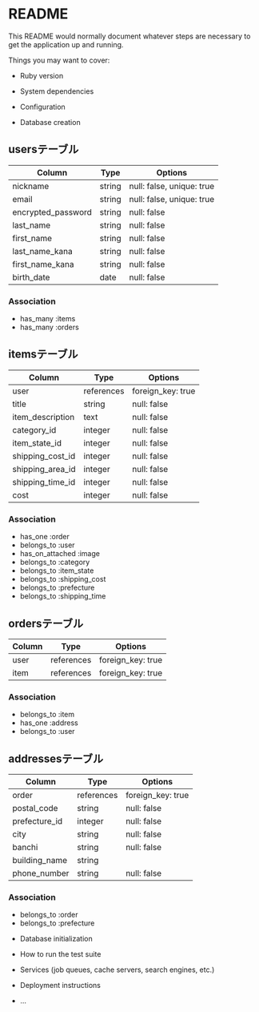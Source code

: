 # README

This README would normally document whatever steps are necessary to get the
application up and running.

Things you may want to cover:

* Ruby version

* System dependencies

* Configuration

* Database creation
## usersテーブル

| Column             | Type       | Options                        |
| ------------------ | ---------- | ------------------------------ |
| nickname           | string     | null: false, unique: true      |
| email              | string     | null: false, unique: true      |
| encrypted_password | string     | null: false                    |
| last_name          | string     | null: false                    |
| first_name         | string     | null: false                    |
| last_name_kana     | string     | null: false                    |
| first_name_kana    | string     | null: false                    |
| birth_date         | date       | null: false                    |

### Association
- has_many   :items
- has_many   :orders

## itemsテーブル

| Column          | Type       | Options                        |
| --------------- | ---------- | ------------------------------ |
| user            | references | foreign_key: true              |
| title           | string     | null: false                    |
| item_description| text       | null: false                    |
| category_id     | integer    | null: false                    |
| item_state_id   | integer    | null: false                    |
| shipping_cost_id| integer    | null: false                    |
| shipping_area_id| integer    | null: false                    |
| shipping_time_id| integer    | null: false                    |
| cost            | integer    | null: false                    |

### Association
- has_one    :order
- belongs_to :user
- has_on_attached :image
- belongs_to :category
- belongs_to :item_state
- belongs_to :shipping_cost
- belongs_to :prefecture
- belongs_to :shipping_time

## ordersテーブル

| Column          | Type       | Options                        |
| --------------- | ---------- | ------------------------------ |
| user            | references | foreign_key: true              |
| item            | references | foreign_key: true              |

### Association
- belongs_to :item
- has_one    :address
- belongs_to :user

## addressesテーブル

| Column          | Type       | Options                        |
| --------------- | ---------- | ------------------------------ |
| order           | references | foreign_key: true              |
| postal_code     | string     | null: false                    |
| prefecture_id   | integer    | null: false                    |
| city            | string     | null: false                    |
| banchi          | string     | null: false                    |
| building_name   | string     |                                |
| phone_number    | string     | null: false                    |

### Association
- belongs_to    :order
- belongs_to    :prefecture


* Database initialization

* How to run the test suite

* Services (job queues, cache servers, search engines, etc.)

* Deployment instructions

* ...
